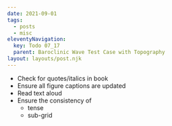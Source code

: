 ```yaml
---
date: 2021-09-01
tags:
  - posts
  - misc
eleventyNavigation:
  key: Todo 07_17
  parent: Baroclinic Wave Test Case with Topography
layout: layouts/post.njk
---
```



* Check for quotes/italics in book
* Ensure all figure captions are updated
* Read text aloud
* Ensure the consistency of
  * tense
  * sub-grid
  